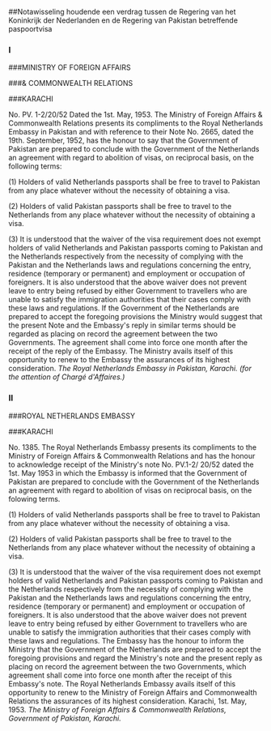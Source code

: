 <meta http-equiv='Content-Type' content='text/html; charset=utf-8' />

##Notawisseling houdende een verdrag tussen de Regering van het Koninkrijk der Nederlanden en de Regering van Pakistan betreffende paspoortvisa

### I  

###MINISTRY OF FOREIGN AFFAIRS

###& COMMONWEALTH RELATIONS

###KARACHI

No. PV. 1-2/20/52 Dated the 1st. May, 1953. The Ministry of Foreign Affairs & Commonwealth Relations presents its compliments to the Royal Netherlands Embassy in Pakistan and with reference to their Note No. 2665, dated the 19th. September, 1952, has the honour to say that the Government of Pakistan are prepared to conclude with the Government of the Netherlands an agreement with regard to abolition of visas, on reciprocal basis, on the following terms: 

(1) Holders of valid Netherlands passports shall be free to travel to Pakistan from any place whatever without the necessity of obtaining a visa.  

(2) Holders of valid Pakistan passports shall be free to travel to the Netherlands from any place whatever without the necessity of obtaining a visa.  

(3) It is understood that the waiver of the visa requirement does not exempt holders of valid Netherlands and Pakistan passports coming to Pakistan and the Netherlands respectively from the necessity of complying with the Pakistan and the Netherlands laws and regulations concerning the entry, residence (temporary or permanent) and employment or occupation of foreigners. It is also understood that the above waiver does not prevent leave to entry being refused by either Government to travellers who are unable to satisfy the immigration authorities that their cases comply with these laws and regulations.   If the Government of the Netherlands are prepared to accept the foregoing provisions the Ministry would suggest that the present Note and the Embassy's reply in similar terms should be regarded as placing on record the agreement between the two Governments. The agreement shall come into force one month after the receipt of the reply of the Embassy. The Ministry avails itself of this opportunity to renew to the Embassy the assurances of its highest consideration.  *The Royal Netherlands Embassy*   *in Pakistan, Karachi.*   *(for the attention of Chargé d'Affaires.)*    

### II  

###ROYAL NETHERLANDS EMBASSY

###KARACHI

No. 1385. The Royal Netherlands Embassy presents its compliments to the Ministry of Foreign Affairs & Commonwealth Relations and has the honour to acknowledge receipt of the Ministry's note No. PV.1-2/ 20/52 dated the 1st. May 1953 in which the Embassy is informed that the Government of Pakistan are prepared to conclude with the Government of the Netherlands an agreement with regard to abolition of visas on reciprocal basis, on the folowing terms. 

(1) Holders of valid Netherlands passports shall be free to travel to Pakistan from any place whatever without the necessity of obtaining a visa.  

(2) Holders of valid Pakistan passports shall be free to travel to the Netherlands from any place whatever without the necessity of obtaining a visa.  

(3) It is understood that the waiver of the visa requirement does not exempt holders of valid Netherlands and Pakistan passports coming to Pakistan and the Netherlands respectively from the necessity of complying with the Pakistan and the Netherlands laws and regulations concerning the entry, residence (temporary or permanent) and employment or occupation of foreigners. It is also understood that the above waiver does not prevent leave to entry being refused by either Government to travellers who are unable to satisfy the immigration authorities that their cases comply with these laws and regulations.   The Embassy has the honour to inform the Ministry that the Government of the Netherlands are prepared to accept the foregoing provisions and regard the Ministry's note and the present reply as placing on record the agreement between the two Governments, which agreement shall come into force one month after the receipt of this Embassy's note. The Royal Netherlands Embassy avails itself of this opportunity to renew to the Ministry of Foreign Affairs and Commonwealth Relations the assurances of its highest consideration. Karachi, 1st. May, 1953.  *The Ministry of Foreign Affairs*   *& Commonwealth Relations,*   *Government of Pakistan,*   *Karachi.*    
